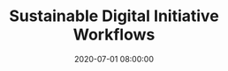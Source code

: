 ---
layout: poster
title: "Sustainable Digital Initiative Workflows"
description: "Managing digital initiatives with limited staff can be challenging. Learn how a mid-sized university applied technical services librarians’ metadata expertise, liaison librarians’ relationships with faculty and knowledge of subject areas, and systems staffs’ technical expertise to make the process more efficient and sustainable. Find out how interdepartmental collaboration and implementation of time-saving scripts and free tools worked well and where there are still opportunities for improvement."
date: 2020-07-01 08:00:00
speaker-data: [49]
presenters:
  - {
      name: Marsha Miles,
      bio: Marsha Miles is Head of Collections and Digital Initiatives at Cleveland State University. She holds a Master in Library and Information Science degree from Kent State University. She oversees the Collections and Resource Management unit of the Michael Schwartz Library which includes acquisitions, cataloging, collection management, digital initiatives, donations, electronic resources, government documents, knowledge-bases, serials, systems and the Department of Special Collections. Marsha’s research interests include digital libraries, metadata, and scholarly communication.,
      institution: Cleveland State University
    }
session-contents:
#  - type: video
#    url: //www.youtube.com/embed/{video-id}
#    title: Intro Video
#  - type: image
#    url: /img/posters/filename.png
#    title: Image Title
#    alt: Alt text
#    text-description: "<ol><li>Thing One</li><li>Thing Two</li></ol>"
supplemental-docs:
#  - type: word
#    url: /handouts/handout.docx
#    title: My great worksheet
#  - type: pdf
#    url: /handouts/my-handout.pdf
#    title: Sample Handout
#  - type: website
#    url: https://example.com/nifty-widget
#    title: Website name
isStaticPost: false
published: true
---